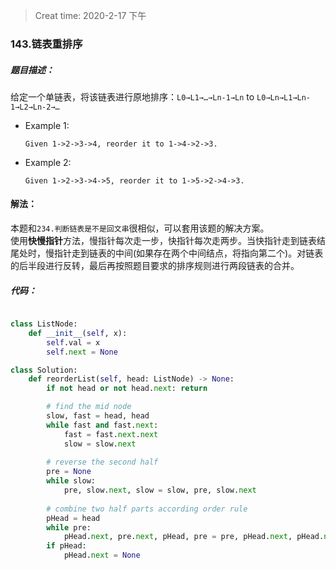 > Creat time: 2020-2-17 下午
### 143.链表重排序
##### 题目描述：
给定一个单链表，将该链表进行原地排序：`L0→L1→…→Ln-1→Ln` to `L0→Ln→L1→Ln-1→L2→Ln-2→…`

- Example 1:
    ```
    Given 1->2->3->4, reorder it to 1->4->2->3.
    ```  
- Example 2:
    ```
    Given 1->2->3->4->5, reorder it to 1->5->2->4->3.
    ```  

#### 解法：  
本题和`234.判断链表是不是回文串`很相似，可以套用该题的解决方案。  
使用**快慢指针**方法，慢指针每次走一步，快指针每次走两步。当快指针走到链表结尾处时，慢指针走到链表的中间(如果存在两个中间结点，将指向第二个)。对链表的后半段进行反转，最后再按照题目要求的排序规则进行两段链表的合并。

##### 代码：

```python

class ListNode:
    def __init__(self, x):
        self.val = x
        self.next = None

class Solution:
    def reorderList(self, head: ListNode) -> None:
        if not head or not head.next: return

        # find the mid node
        slow, fast = head, head
        while fast and fast.next:
            fast = fast.next.next
            slow = slow.next
        
        # reverse the second half
        pre = None
        while slow:
            pre, slow.next, slow = slow, pre, slow.next
        
        # combine two half parts according order rule
        pHead = head
        while pre:
            pHead.next, pre.next, pHead, pre = pre, pHead.next, pHead.next, pre.next
        if pHead:
            pHead.next = None


```
